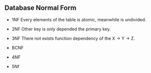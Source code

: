 ## Database Normal Form

- 1NF
Every elements of the table is atomic, meanwhile is undivided.

- 2NF
Other key is only depended the primary key.

- 3NF
There not exists function dependency of the X -> Y -> Z.

- BCNF

- 4NF

- 5Nf